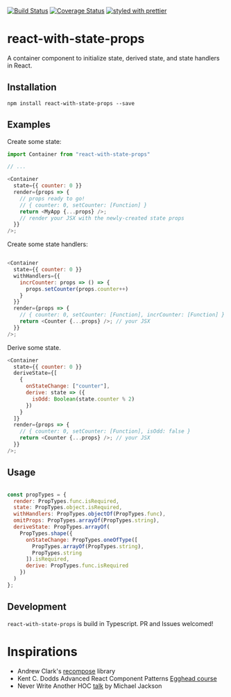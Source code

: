 [![Build Status](https://travis-ci.org/collardeau/react-with-state-props.svg?branch=master)](https://travis-ci.org/collardeau/react-with-state-props)
[![Coverage Status](https://coveralls.io/repos/github/collardeau/react-with-state-props/badge.svg?branch=master)](https://coveralls.io/github/collardeau/react-with-state-props?branch=master)
[![styled with prettier](https://img.shields.io/badge/styled_with-prettier-ff69b4.svg)](https://github.com/prettier/prettier)

# react-with-state-props

A container component to initialize state, derived state, and state handlers in React.

## Installation

`npm install react-with-state-props --save`

## Examples

Create some state: 

```javascript
import Container from "react-with-state-props"

// ...

<Container
  state={{ counter: 0 }}
  render={props => {
    // props ready to go!
    // { counter: 0, setCounter: [Function] }
    return <MyApp {...props} />;
    // render your JSX with the newly-created state props
  }}
/>;
```

Create some state handlers:

```javascript

<Container
  state={{ counter: 0 }}
  withHandlers={{
    incrCounter: props => () => {
      props.setCounter(props.counter++)
    }
  }}
  render={props => {
    // { counter: 0, setCounter: [Function], incrCounter: [Function] }
    return <Counter {...props} />; // your JSX
  }}
/>;

```

Derive some state.

```javascript
<Container
  state={{ counter: 0 }}
  deriveState={[
    {
      onStateChange: ["counter"],
      derive: state => ({
        isOdd: Boolean(state.counter % 2)
      })
    }
  ]}
  render={props => {
    // { counter: 0, setCounter: [Function], isOdd: false }
    return <Counter {...props} />; // your JSX
  }}
/>;

```

## Usage

```javascript

const propTypes = {
  render: PropTypes.func.isRequired,
  state: PropTypes.object.isRequired,
  withHandlers: PropTypes.objectOf(PropTypes.func),
  omitProps: PropTypes.arrayOf(PropTypes.string),
  deriveState: PropTypes.arrayOf(
    PropTypes.shape({
      onStateChange: PropTypes.oneOfType([
        PropTypes.arrayOf(PropTypes.string),
        PropTypes.string
      ]).isRequired,
      derive: PropTypes.func.isRequired
    })
  )
};

```


## Development

`react-with-state-props` is build in Typescript.
PR and Issues welcomed!

# Inspirations

* Andrew Clark's [recompose](https://github.com/acdlite/recompose) library
* Kent C. Dodds Advanced React Component Patterns [Egghead course](https://egghead.io/courses/advanced-react-component-patterns)
* Never Write Another HOC [talk](https://www.youtube.com/watch?v=BcVAq3YFiuc) by Michael Jackson
